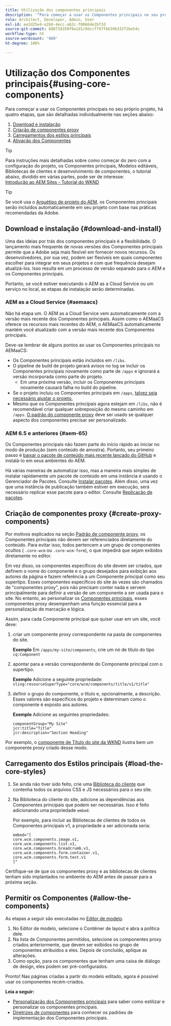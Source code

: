 ```yaml
---
title: Utilização dos componentes principais
description: '“Para começar a usar os Componentes principais no seu próprio projeto, há três etapas a seguir: baixar e instalar, criar componentes proxy, carregar os estilos principais e permitir os componentes em seus modelos.”'
role: Architect, Developer, Admin, User
exl-id: ee2d25e4-e2b8-4ecc-a62c-f0066de2bf2d
source-git-commit: 888719359f9a1d1c9dccff97fb639b332f2be54c
workflow-type: ht
source-wordcount: '969'
ht-degree: 100%

---
```


# Utilização dos Componentes principais{#using-core-components}

Para começar a usar os Componentes principais no seu próprio projeto, há quatro etapas, que são detalhadas individualmente nas seções abaixo:

1. [Download e instalação](#download-and-install)
1. [Criação de componentes proxy](#create-proxy-components)
1. [Carregamentos dos estilos principais](#load-the-core-styles)
1. [Ativação dos Componentes](#allow-the-components)

>[!TIP]
>
>Para instruções mais detalhadas sobre como começar do zero com a configuração do projeto, os Componentes principais, Modelos editáveis, Bibliotecas de clientes e desenvolvimento de componentes, o tutorial abaixo, dividido em várias partes, pode ser de interesse:\
>[Introdução ao AEM Sites - Tutorial do WKND](https://experienceleague.adobe.com/docs/experience-manager-learn/getting-started-wknd-tutorial-develop/overview.html?lang=pt-BR)

>[!TIP]
>
>Se você usa o [Arquétipo de projeto do AEM](/help/developing/archetype/overview.md), os Componentes principais serão incluídos automaticamente em seu projeto com base nas práticas recomendadas da Adobe.

## Download e instalação {#download-and-install}

Uma das ideias por trás dos componentes principais é a flexibilidade. O lançamento mais frequente de novas versões dos Componentes principais permite que a Adobe seja mais flexível em fornecer novos recursos. Os desenvolvedores, por sua vez, podem ser flexíveis em quais componentes escolher para integrar em seus projetos e com que frequência desejam atualizá-los. Isso resulta em um processo de versão separado para o AEM e os Componentes principais.

Portanto, se você estiver executando o AEM as a Cloud Service ou um serviço no local, as etapas de instalação serão determinadas.

### AEM as a Cloud Service {#aemaacs}

Não há etapa um. O AEM as a Cloud Service vem automaticamente com a versão mais recente dos Componentes principais. Assim como o AEMaaCS oferece os recursos mais recentes do AEM, o AEMaaCS automaticamente mantém você atualizado com a versão mais recente dos Componentes principais.

Deve-se lembrar de alguns pontos ao usar os Componentes principais no AEMaaCS:

* Os Componentes principais estão incluídos em `/libs`.
* O pipeline de build de projeto gerará avisos no log se incluir os Componentes principais novamente como parte de `/apps` e ignorará a versão incorporada como parte do projeto.
   * Em uma próxima versão, incluir os Componentes principais novamente causará falha no build do pipeline.
* Se o projeto incluiu os Componentes principais em `/apps`, [talvez seja necessário ajustar o projeto.](/help/developing/overview.md#via-aemaacs)
* Mesmo que os Componentes principais agora estejam em `/libs`, não é recomendável criar qualquer sobreposição do mesmo caminho em `/apps`. [O padrão do componente proxy](/help/developing/guidelines.md#proxy-component-pattern) deve ser usado se qualquer aspecto dos componentes precisar ser personalizado.

### AEM 6.5 e anteriores {#aem-65}

Os Componentes principais não fazem parte do início rápido ao iniciar no modo de produção (sem conteúdo de amostra). Portanto, seu primeiro passo é [baixar o pacote de conteúdo mais recente lançado do GitHub](https://github.com/adobe/aem-core-wcm-components/releases/latest) e instalá-lo em seus ambientes do AEM.

Há várias maneiras de automatizar isso, mas a maneira mais simples de instalar rapidamente um pacote de conteúdo em uma instância é usando o Gerenciador de Pacotes. Consulte [Instalar pacotes](https://experienceleague.adobe.com/docs/experience-manager-65/administering/contentmanagement/package-manager.html?lang=pt-BR#installing-packages). Além disso, uma vez que uma instância de publicação também estiver em execução, será necessário replicar esse pacote para o editor. Consulte [Replicação de pacotes](https://experienceleague.adobe.com/docs/experience-manager-65/administering/contentmanagement/package-manager.html?lang=pt-BR#replicating-packages).

## Criação de componentes proxy {#create-proxy-components}

Por motivos explicados na seção [Padrão de componente proxy](/help/developing/guidelines.md#proxy-component-pattern), os Componentes principais não devem ser referenciados diretamente do conteúdo. Para evitar isso, todos pertencem a um grupo de componentes ocultos ( `.core-wcm` ou `.core-wcm-form`), o que impedirá que sejam exibidos diretamente no editor.

Em vez disso, os componentes específicos do site devem ser criados, que definem o nome do componente e o grupo desejados para exibição aos autores da página e fazem referência a um Componente principal como seu supertipo. Esses componentes específicos do site às vezes são chamados de &quot;componentes proxy&quot;, pois não precisam conter nada e servem principalmente para definir a versão de um componente a ser usada para o site. No entanto, ao personalizar os [Componentes principais](/help/developing/customizing.md), esses componentes proxy desempenham uma função essencial para a personalização de marcação e lógica.

Assim, para cada Componente principal que quiser usar em um site, você deve:

1. criar um componente proxy correspondente na pasta de componentes do site.

   **Exemplo**
Em `/apps/my-site/components`, crie um nó de título do tipo `cq:Component`

1. apontar para a versão correspondente do Componente principal com o supertipo.

   **Exemplo**
Adicione a seguinte propriedade:\
   `sling:resourceSuperType="core/wcm/components/title/v1/title"`

1. definir o grupo do componente, o título e, opcionalmente, a descrição. Esses valores são específicos do projeto e determinam como o componente é exposto aos autores.

   **Exemplo**
Adicione as seguintes propriedades:

   ```shell
   componentGroup="My Site"
   jcr:title="Title"  
   jcr:description="Section Heading"
   ```

Por exemplo, o [componente de Título do site da WKND](https://github.com/adobe/aem-guides-wknd/blob/master/ui.apps/src/main/content/jcr_root/apps/wknd/components/title/.content.xml) ilustra bem um componente proxy criado desse modo.

## Carregamento dos Estilos principais {#load-the-core-styles}

1. Se ainda não tiver sido feito, crie uma [Biblioteca do cliente](https://experienceleague.adobe.com/docs/experience-manager-cloud-service/implementing/developing/full-stack/clientlibs.html?lang=pt-BR) que contenha todos os arquivos CSS e JS necessários para o seu site.
1. Na Biblioteca do cliente do site, adicione as dependências aos Componentes principais que podem ser necessárias. Isso é feito adicionando uma propriedade `embed`.

   Por exemplo, para incluir as Bibliotecas de clientes de todos os Componentes principais v1, a propriedade a ser adicionada seria:

   ```shell
   embed="[  
   core.wcm.components.image.v1,  
   core.wcm.components.list.v1,  
   core.wcm.components.breadcrumb.v1,  
   core.wcm.components.form.container.v1,  
   core.wcm.components.form.text.v1  
   ]"
   ```

Certifique-se de que os componentes proxy e as bibliotecas de clientes tenham sido implantados no ambiente do AEM antes de passar para a próxima seção.

## Permitir os Componentes {#allow-the-components}

As etapas a seguir são executadas no [Editor de modelo](https://experienceleague.adobe.com/docs/experience-manager-cloud-service/sites/authoring/features/templates.html?lang=pt-BR).

1. No Editor de modelo, selecione o Contêiner de layout e abra a política dele.
1. Na lista de Componentes permitidos, selecione os componentes proxy criados anteriormente, que devem ser exibidos no grupo de componentes atribuídos a eles. Depois de concluído, aplique as alterações.
1. Como opção, para os componentes que tenham uma caixa de diálogo de design, eles podem ser pré-configurados.

Pronto! Nas páginas criadas a partir do modelo editado, agora é possível usar os componentes recém-criados.

**Leia a seguir:**

* [Personalização dos Componentes principais](/help/developing/customizing.md) para saber como estilizar e personalizar os componentes principais.
* [Diretrizes de componentes](/help/developing/guidelines.md) para conhecer os padrões de implementação dos Componentes principais.
